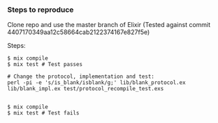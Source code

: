 ### Steps to reproduce
Clone repo and use the master branch of Elixir (Tested against commit 4407170349aa12c58664cab2122374167e827f5e)

Steps:

```
$ mix compile
$ mix test # Test passes

# Change the protocol, implementation and test:
perl -pi -e 's/is_blank/isblank/g;' lib/blank_protocol.ex lib/blank_impl.ex test/protocol_recompile_test.exs


$ mix compile
$ mix test # Test fails
```
